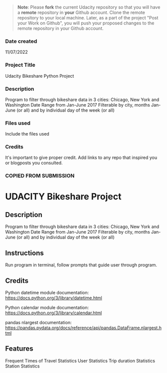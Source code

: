 >**Note**: Please **fork** the current Udacity repository so that you will have a **remote** repository in **your** Github account. Clone the remote repository to your local machine. Later, as a part of the project "Post your Work on Github", you will push your proposed changes to the remote repository in your Github account.

### Date created
11/07/2022

### Project Title
Udacity Bikeshare Python Project

### Description
Program to filter through bikeshare data in 3 cities: Chicago, New York and Washington 
Date Range from Jan-June 2017 
Filterable by city, months Jan-June (or all) and by individual day of the week (or all)

### Files used
Include the files used

### Credits
It's important to give proper credit. Add links to any repo that inspired you or blogposts you consulted.

### COPIED FROM SUBMISSION

# UDACITY Bikeshare Project 

## Description
Program to filter through bikeshare data in 3 cities: Chicago, New York and Washington 
Date Range from Jan-June 2017 
Filterable by city, months Jan-June (or all) and by individual day of the week (or all)

## Instructions 
Run program in terminal, follow prompts that guide user through program. 

## Credits

Python datetime module documentation: https://docs.python.org/3/library/datetime.html

Python calendar module documentation: https://docs.python.org/3/library/calendar.html

pandas nlargest documentation: https://pandas.pydata.org/docs/reference/api/pandas.DataFrame.nlargest.html


## Features

Frequent Times of Travel Statistics 
User Statistics
Trip duration Statistics 
Station Statistics